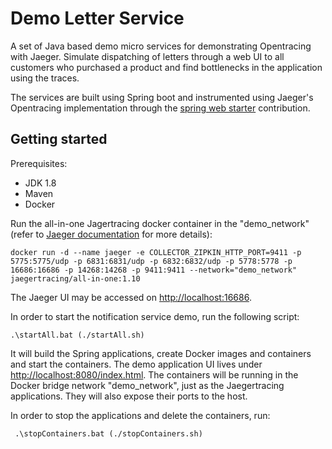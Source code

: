 # Demo Letter Service

A set of Java based demo micro services for demonstrating Opentracing with Jaeger. Simulate dispatching of letters through a web UI to all customers who purchased a product and find bottlenecks in the application using the traces.

The services are built using Spring boot and instrumented using Jaeger's Opentracing implementation through the [spring web starter](https://github.com/opentracing-contrib/java-spring-jaeger, "Spring web starter github repo") contribution.  

## Getting started

Prerequisites:

* JDK 1.8
* Maven
* Docker


Run the all-in-one Jagertracing docker container in the "demo_network" (refer to [Jaeger documentation](https://www.jaegertracing.io/docs/1.8/getting-started/ "Jaeger documentation") for more details):

    docker run -d --name jaeger -e COLLECTOR_ZIPKIN_HTTP_PORT=9411 -p 5775:5775/udp -p 6831:6831/udp -p 6832:6832/udp -p 5778:5778 -p 16686:16686 -p 14268:14268 -p 9411:9411 --network="demo_network" jaegertracing/all-in-one:1.10
    
The Jaeger UI may be accessed on [http://localhost:16686](http://localhost:16686/ "Jaeger UI").

In order to start the notification service demo, run the following script:

    .\startAll.bat (./startAll.sh)
    
It will build the Spring applications, create Docker images and containers and start the containers. The demo application UI lives under [http://localhost:8080/index.html](http://localhost:8080/index.html "Letter service"). 
The containers will be running in the Docker bridge network "demo_network", just as the Jaegertracing applications. They will also expose their ports to the host.

In order to stop the applications and delete the containers, run:

     .\stopContainers.bat (./stopContainers.sh)